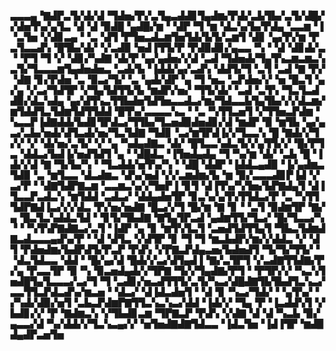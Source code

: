 ▃▃▃▄▝▇▟▛▃▜▞▟▞▟▝▜▟▅▞▛▞▃▜▄▃▟▟▊▜▄▟▆▞▛▟▞▃▙▜▙▞▃▜▞▟█▞▞▟▅▜▚▞▄▜▃▝▟▝▟▝▉▟█▝▄▟█▞▆▝▝▟▛▝▜▝▆▝▟▃▚▞▙▞▛▟▄▝▃▃▆▝▐▝▃▜▅▝▞▟▊▃▄▝▝▃▝▟▜▝▛▜▅▃▟▃▆▜▅▜▟▞▙▜▞▃▆▜▝▟▊▝▄▞▛▞▆▝▛▃▜▃▃▟▚▝█▜▙▞▟▞▝▞▃▟▉▝▅▟▐▜▜▞▛▝▛▟▉▟▊▞▄▃▃▝▚▝▝▟▝▟▊▟▞▃▝▝▛▜▝▜▝▞▝▟▊▞▚▟▇▝▟▞▛▝▄▞▄▟▅▞▞▟▝▃▟▝▜▟▅▟▞▜▄▜▚▃▆▃▆▃▚▃▜▞▜▃▃▃▆▜▄▟▅▟▅▃▝▃▟▞▙▝▐▟▟▞▄▞▃▟▚▝▟▟▜▞▜▝▃▜▝▃▟▝▇▝▛▞▝▟▇▝▊▞▛▟▅▝▃▝▉▃▞▜▞▝▃▝▄▟▞▟▛▝▄▝▜▝▅▃▝▃▛▟▅▞▞▝▅▝█▃▜▝▄▞▄▝▞▃▞▜▟▜▛▝▞▜▄▜▟▜▜▞▙▝▆▟▛▞▅▞▝▜▜▞▟▞▝▃▟▝▃▜▚▝▜▃▜▃▟▟▉▞▟▃▚▟▄▝▄▞▟▜▚▃▜▜▙▟▅▜▟▜▅▃▃▟▃▞▆▞▜▟▃▃▙▜▄▜▙▞▞▞▟▃▆▞▆▜▟▟▜▃▜▟▆▜▟▜▜▟▟▝█▜▚▞▃▃▃▃▚▃▝▝▃▝▚▜▜▃▅▜▝▞▜▜▅▃▛▟▆▝▚▃▃▛▐▟▇▟▟▞▙▟▊▜▛▟▃▞▜▜▙▞▜▃▅▟▉▟▅▟▊▞▟▝▆▟▛▝▉▝▆▜▙▝▄▞▄▃▞▃▙▞▅▟▞▟▜▃▟▞▅▞▜▃▜▟▇▝▜▟▊▝▃▞▆▜▛▟▐▞▞▜▃▃▚▝█▝▇▟▞▞▜▞▞▝▞▝▟▞▅▞▃▜▞▝▞▝▄▝▚▟▄▟▇▃▝▟▞▝█▜▃▃▚▟▃▜▞▞▄▜▜▞▞▝█▞▛▜▃▝▟▟▃▞▙▟▐▞▅▟▜▟▜▝▄▝▝▟█▟▃▝▐▜▅▟▄▟▄▝▜▝▚▞▆▝▟▞▝▃▙▝█▝▐▟▞▞▟▝▇▝▜▞▙▞▚▝▝▜▃▟▟▞▅▜▚▞▚▝▝▟█▝▟▟▛▝▐▟▟▃▄▟▉▝▐▞▄▟▆▃▜▟▉▝▃▝▆▜▃▃▝▟▃▟▆▃▝▟▚▞▅▟▝▞▞▃▆▟▆▞▙▝▆▝▉▞▃▃▃▟▊▛▐▟▝▞▃▞▛▝▝▟▇▜▟▛▇▃▆▝▃▃▆▃▚▞▞▜▅▛▐▝▊▜▝▟▐▜▚▞▚▜▅▞▙▛▇▟▄▜▝▟▐▜▃▃▛▃▟▃▚▝▆▜▟▟▝▃▟▃▞▝▟▟▄▟▅▜▛▝▊▃▚▞▄▜▚▜▜▟▃▞▛▝▃▝▚▜▜▜▟▛▇▟▐▃▞▞▞▟▃▝▛▞▅▞▅▟▇▝█▃▞▞▜▝█▞▆▝▇▝▊▝▝▃▜▝▉▟▆▜▛▝▇▞▄▝█▃▜▃▚▟▟▃▜▟▝▝▊▜▞▜▙▟▇▝▇▜▄▜▛▃▟▝▄▟▆▜▜▞▜▃▞▝█▞▜▃▃▞▚▝▝▝▚▜▚▛▇▟▇▃▞▃▜▝▐▟▛▝▄▝▊▝▆▜▚▜▃▜▝▃▅▟▜▟▜▜▄▜▝▜▙▃▜▟▆▟▇▃▟▃▃▃▄▟▚▞▛▝▝▟▝▟▜▃▝▞▟▜▛▝▊▝▜▝▜▝▆▃▙▟▛▞▆▞▞▟▟▃▝▞▝▟▜▝▛▟▅▟▆▞▙▟▛▟▜▞▛▃▛▝▛▟▚▝▞▛▇▃▛▟▄▃▅▞▙▟▅▟▜▝▜▞▜▞▜▜▞▝▝▟▃▜▟▃▃▝▟▟▝▝█▞▄▞▟▝█▟▞▞▃▞▟▜▄▟▐▝▇▞▃▜▛▜▝▞▃▟▇▜▜▟▇▞▛▞▄▝▛▃▃▜▛▝▉▝▚▝▉▃▅▟▄▟▞▞▜▛▇▝▜▞▞▜▄▟▇▞▛▜▝▝▛▜▛▞▞▝▚▃▚▜▅▟█▜▄▜▃▃▃▞▃▞▜▝▜▝▃▟▊▞▅▃▟▜▜▜▞▃▜▞▚▃▞▟█▟▇▜▙▜▙▟▜▃▚▃▞▃▃▜▜▃▛▟▃▟▚▞▆▃▅▝▝▟▃▞▝▟▐▟▃▟▅▜▝▝▟▝▊▝▚▃▞▜▟▞▝▝▄▜▚▞▝▞▚▟▞▟▉▞▅▜▝▃▙▃▛▟▆▛▇▜▜▃▚▃▚▃▞▟▟▝▐▟▞▞▝▜▄▝▛▝▐▃▟▟▚▜▝▞▙▟▊▞▞▝▛▝▇▟▆▃▚▝▞▜▙▟▊▃▆▝▜▛▇▃▛▝▛▟▚▝▞▟▇▝▟▝▟▝▚▃▙▝▉▞▄▃▃▞▟▝▚▞▟▟▞▞▜▃▚▃▄▞▞▝▅▜▅▟▇▟▇▜▟▃▃▝▐▟▃▜▅▝▐▟▐▜▛▝▆▟▉▟▄▟▛▃▅▜▅
